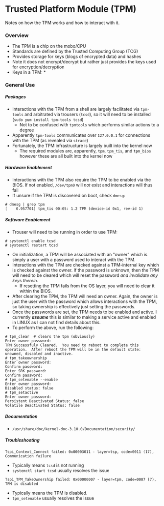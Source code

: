 # Trusted Platform Module (TPM)

Notes on how the TPM works and how to interact with it.

### Overview

* The TPM is a chip on the mobo/CPU
* Standards are defined by the Trusted Computing Group (TCG)
* Provides storage for keys (blogs of encrypted data) and hashes
* Note it does not encrypt/decrypt but rather just provides the keys used for encryption/decryption
* Keys in a TPM:
    *

### General Use

##### Packages

* Interactions with the TPM from a shell are largely facilitated via `tpm-tools` and arbitrated via trousers (`tcsd`), so it will need to be installed (`sudo yum install tpm-tools tcsd`)
    * Not to be confused with `tpmtools` which performs similar actions to a degree
* Apparently `tpm-tools` communicates over `127.0.0.1` for connections with the TPM (as revealed via `strace`)
* Fortunately, the TPM infrastructure is largely built into the kernel now
    * The required modules are, apparently, `tpm`, `tpm_tis`, and `tpm_bios` however these are all built into the kernel now

##### Hardware Enablement

* Interactions with the TPM also require the TPM to be enabled via the BIOS. If not enabled, `/dev/tpm0` will _not_ exist and interactions will thus fail
* If unsure if the TPM is discovered on boot, check `dmesg`:
```
# dmesg | grep tpm
[    0.957701] tpm_tis 00:05: 1.2 TPM (device-id 0x1, rev-id 1)
```

##### Software Enablement

* Trouser will need to be running in order to use TPM:
```
# systemctl enable tcsd
# systemctl restart tcsd
```
* On initialization, a TPM will be associated with an "owner" which is simply a user with a password used to interact with the TPM.
* Interactions with the TPM are checked against a TPM-internal key which is checked against the owner. If the password is unknown, then the TPM will need to be cleared which will reset the password _and invalidate any keys therein_.
    * If resetting the TPM fails from the OS layer, you will need to clear it within the BIOS.
* After clearing the TPM, the TPM will need an owner. Again, the owner is just the user with the password which allows interactions with the TPM, so taking ownership is effectively just setting the passwords.
* Once the passwords are set, the TPM needs to be enabled and active. I currently _**assume**_ this is similar to making a service active and enabled in LINUX as I can not find details about this.
* To perform the above, run the following:
```
# tpm_clear  # clears the tpm (obviously)
Enter owner password:
TPM Successfuly Cleared.  You need to reboot to complete this operation.  After reboot the TPM will be in the default state: unowned, disabled and inactive.
# tpm_takeownership
Enter owner password:
Confirm password:
Enter SRK password:
Confirm password:
# tpm_setenable --enable
Enter owner password:
Disabled status: false
# tpm_setactive
Enter owner password:
Persistent Deactivated Status: false
Volatile Deactivated Status: false
```

##### Documentation

* `/usr/share/doc/kernel-doc-3.10.0/Documentation/security/`

##### Troubleshooting

`Tspi_Context_Connect failed: 0x00003011 - layer=tsp, code=0011 (17), Communication failure`
  * Typically means `tcsd` is not running
  * `systemctl start tcsd` usually resolves the issue

`Tspi_TPM_TakeOwnership failed: 0x00000007 - layer=tpm, code=0007 (7), TPM is disabled`
  * Typically means the TPM is disabled.
  * `tpm_setenable` usually resolves the issue
